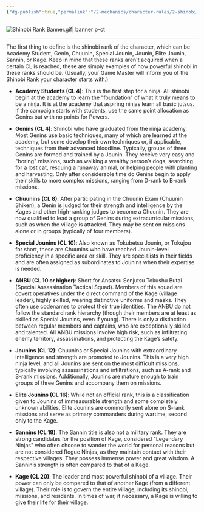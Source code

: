 ```yaml
---
{"dg-publish":true,"permalink":"/2-mechanics/character-rules/2-shinobi-rank/"}
---
```


![Shinobi Rank Banner.gif| banner p-ct](/img/user/z_Assets/Misc/Banner/Shinobi%20Rank%20Banner.gif)

---
The first thing to define is the shinobi rank of the character, which can be Academy Student, Genin, Chuunin, Special Jounin, Jounin, Elite Jounin, Sannin, or Kage. Keep in mind that these ranks aren't acquired when a certain CL is reached, these are simply examples of how powerful shinobi in these ranks should be. (Usually, your Game Master will inform you of the Shinobi Rank your character starts with.)

- **Academy Students (CL 4)**: This is the first step for a ninja. All shinobi begin at the academy to learn the "foundation" of what it truly means to be a ninja. It is at the academy that aspiring ninjas learn all basic jutsus. If the campaign starts with students, use the same point allocation as Genins but with no points for Powers.

- **Genins (CL 4)**: Shinobi who have graduated from the ninja academy. Most Genins use basic techniques, many of which are learned at the academy, but some develop their own techniques or, if applicable, techniques from their advanced bloodline. Typically, groups of three Genins are formed and trained by a Jounin. They receive very easy and "boring" missions, such as walking a wealthy person’s dogs, searching for a lost cat, rescuing a runaway animal, or helping people with planting and harvesting. Only after considerable time do Genins begin to apply their skills to more complex missions, ranging from D-rank to B-rank missions.

- **Chuunins (CL 8)**: After participating in the Chuunin Exam (Chuunin Shiken), a Genin is judged for their strength and intelligence by the Kages and other high-ranking judges to become a Chuunin. They are now qualified to lead a group of Genins during extracurricular missions, such as when the village is attacked. They may be sent on missions alone or in groups (typically of four members).

- **Special Jounins (CL 10)**: Also known as Tokubetsu Jounin, or Tokujou for short, these are Chuunins who have reached Jounin-level proficiency in a specific area or skill. They are specialists in their fields and are often assigned as subordinates to Jounins when their expertise is needed.

- **ANBU (CL 10 or higher)**: Short for Ansatsu Senjutsu Tokushu Butai (Special Assassination Tactical Squad). Members of this squad are covert operatives under the direct command of the Kage (village leader), highly skilled, wearing distinctive uniforms and masks. They often use codenames to protect their true identities. The ANBU do not follow the standard rank hierarchy (though their members are at least as skilled as Special Jounins, even if young). There is only a distinction between regular members and captains, who are exceptionally skilled and talented. All ANBU missions involve high risk, such as infiltrating enemy territory, assassinations, and protecting the Kage’s safety.

- **Jounins (CL 12)**: Chuunins or Special Jounins with extraordinary intelligence and strength are promoted to Jounins. This is a very high ninja level, and all Jounins are sent on the most difficult missions, typically involving assassinations and infiltrations, such as A-rank and S-rank missions. Additionally, Jounins are mature enough to train groups of three Genins and accompany them on missions.

- **Elite Jounins (CL 16)**: While not an official rank, this is a classification given to Jounins of immeasurable strength and some completely unknown abilities. Elite Jounins are commonly sent alone on S-rank missions and serve as primary commanders during wartime, second only to the Kage.

- **Sannins (CL 18)**: The Sannin title is also not a military rank. They are strong candidates for the position of Kage, considered "Legendary Ninjas" who often choose to wander the world for personal reasons but are not considered Rogue Ninjas, as they maintain contact with their respective villages. They possess immense power and great wisdom. A Sannin’s strength is often compared to that of a Kage.

- **Kage (CL 20)**: The leader and most powerful shinobi of a village. Their power can only be compared to that of another Kage (from a different village). Their role is to govern the entire village, including its shinobi, missions, and residents. In times of war, if necessary, a Kage is willing to give their life for their village.